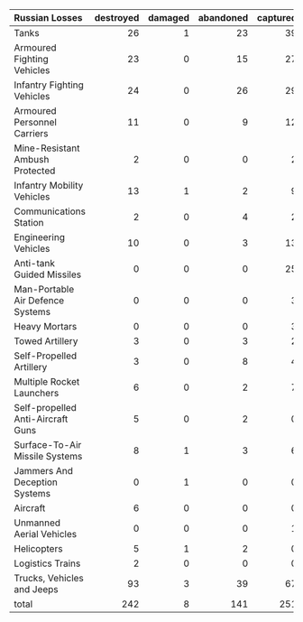 | Russian Losses                    |   destroyed |   damaged |   abandoned |   captured |   total |
|:----------------------------------|------------:|----------:|------------:|-----------:|--------:|
| Tanks                             |          26 |         1 |          23 |         39 |      89 |
| Armoured Fighting Vehicles        |          23 |         0 |          15 |         27 |      65 |
| Infantry Fighting Vehicles        |          24 |         0 |          26 |         29 |      79 |
| Armoured Personnel Carriers       |          11 |         0 |           9 |         12 |      32 |
| Mine-Resistant Ambush Protected   |           2 |         0 |           0 |          2 |       4 |
| Infantry Mobility Vehicles        |          13 |         1 |           2 |          9 |      25 |
| Communications Station            |           2 |         0 |           4 |          2 |       8 |
| Engineering Vehicles              |          10 |         0 |           3 |         13 |      26 |
| Anti-tank Guided Missiles         |           0 |         0 |           0 |         25 |      25 |
| Man-Portable Air Defence Systems  |           0 |         0 |           0 |          3 |       3 |
| Heavy Mortars                     |           0 |         0 |           0 |          3 |       3 |
| Towed Artillery                   |           3 |         0 |           3 |          2 |       8 |
| Self-Propelled Artillery          |           3 |         0 |           8 |          4 |      15 |
| Multiple Rocket Launchers         |           6 |         0 |           2 |          7 |      15 |
| Self-propelled Anti-Aircraft Guns |           5 |         0 |           2 |          0 |       7 |
| Surface-To-Air Missile Systems    |           8 |         1 |           3 |          6 |      18 |
| Jammers And Deception Systems     |           0 |         1 |           0 |          0 |       1 |
| Aircraft                          |           6 |         0 |           0 |          0 |       6 |
| Unmanned Aerial Vehicles          |           0 |         0 |           0 |          1 |       1 |
| Helicopters                       |           5 |         1 |           2 |          0 |       8 |
| Logistics Trains                  |           2 |         0 |           0 |          0 |       2 |
| Trucks, Vehicles and Jeeps        |          93 |         3 |          39 |         67 |     202 |
| total                             |         242 |         8 |         141 |        251 |     642 |